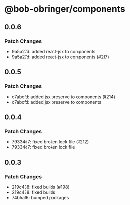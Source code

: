 # @bob-obringer/components

## 0.0.6

### Patch Changes

- 9a5a27d: added react-jsx to components
- 9a5a27d: added react-jsx to components (#217)

## 0.0.5

### Patch Changes

- c7abcfd: added jsx preserve to components (#214)
- c7abcfd: added jsx preserve to components

## 0.0.4

### Patch Changes

- 79334d7: fixed broken lock file (#212)
- 79334d7: fixed broken lock file

## 0.0.3

### Patch Changes

- 219c438: fixed builds (#198)
- 219c438: fixed builds
- 74b5a16: bumped packages

